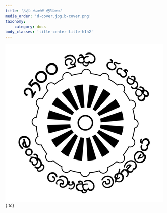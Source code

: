 ```yaml
---
title: 'බුද්ධ ජයන්ති ත්‍රිපිටකය'
media_order: 'd-cover.jpg,b-cover.png'
taxonomy:
    category: docs
body_classes: 'title-center title-h1h2'
---
```


![b-cover](b-cover.png){.tc}
